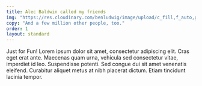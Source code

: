 ```yaml
---
title: Alec Baldwin called my friends
img: "https://res.cloudinary.com/benludwig/image/upload/c_fill,f_auto,g_face,h_500,q_auto:best,w_1000/v1573597323/Jack-Donaghy_hg3gcm.jpg"
copy: "And a few million other people, too."
order: 1
layout: standard
---
```


Just for Fun! Lorem ipsum dolor sit amet, consectetur adipiscing elit. Cras eget erat ante. Maecenas quam urna, vehicula sed consectetur vitae, imperdiet id leo. Suspendisse potenti. Sed congue dui sit amet venenatis eleifend. Curabitur aliquet metus at nibh placerat dictum. Etiam tincidunt lacinia tempor.
